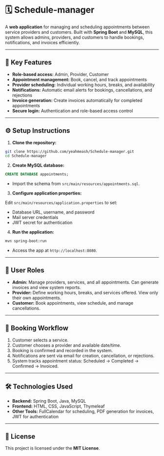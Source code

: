 

# 🗓️ Schedule-manager

A **web application** for managing and scheduling appointments between service providers and customers. Built with **Spring Boot** and **MySQL**, this system allows admins, providers, and customers to handle bookings, notifications, and invoices efficiently.

---

## 🚀 Key Features

* **Role-based access:** Admin, Provider, Customer
* **Appointment management:** Book, cancel, and track appointments
* **Provider scheduling:** Individual working hours, breaks, and availability
* **Notifications:** Automatic email alerts for bookings, cancellations, and rejections
* **Invoice generation:** Create invoices automatically for completed appointments
* **Secure login:** Authentication and role-based access control

---

## ⚙️ Setup Instructions

1. **Clone the repository:**

```bash
git clone https://github.com/yeahmeash/Schedule-manager.git
cd Schedule-manager
```

2. **Create MySQL database:**

```sql
CREATE DATABASE appointments;
```

* Import the schema from `src/main/resources/appointments.sql`.

3. **Configure application properties:**

Edit `src/main/resources/application.properties` to set:

* Database URL, username, and password
* Mail server credentials
* JWT secret for authentication

4. **Run the application:**

```bash
mvn spring-boot:run
```

* Access the app at `http://localhost:8080`.

---

## 👥 User Roles

* **Admin:** Manage providers, services, and all appointments. Can generate invoices and view system reports.
* **Provider:** Define working hours, breaks, and services offered. View only their own appointments.
* **Customer:** Book appointments, view schedule, and manage cancellations.

---

## 📌 Booking Workflow

1. Customer selects a service.
2. Customer chooses a provider and available date/time.
3. Booking is confirmed and recorded in the system.
4. Notifications are sent via email for creation, cancellation, or rejections.
5. System tracks appointment status: Scheduled → Completed → Confirmed → Invoiced.

---

## 🛠️ Technologies Used

* **Backend:** Spring Boot, Java, MySQL
* **Frontend:** HTML, CSS, JavaScript, Thymeleaf
* **Other Tools:** FullCalendar for scheduling, PDF generation for invoices, JWT for authentication

---

## 📄 License

This project is licensed under the **MIT License**.


